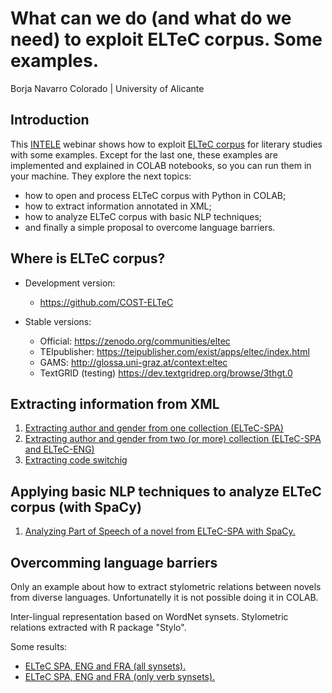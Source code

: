 # What can we do (and what do we need) to exploit ELTeC corpus. Some examples.

Borja Navarro Colorado | University of Alicante

## Introduction

This [INTELE](http://ixa2.si.ehu.eus/intele/?q=home) webinar shows how to exploit [ELTeC corpus](https://www.distant-reading.net/eltec/) for literary studies with some examples. Except for the last one, these examples are implemented and explained in COLAB notebooks, so you can run them in your machine. They explore the next topics:

- how to open and process ELTeC corpus with Python in COLAB;
- how to extract information annotated in XML;
- how to analyze ELTeC corpus with basic NLP techniques;
- and finally a simple proposal to overcome language barriers. 

## Where is ELTeC corpus?

+ Development version:
   - https://github.com/COST-ELTeC

+ Stable versions:
    - Official: https://zenodo.org/communities/eltec
    - TEIpublisher: https://teipublisher.com/exist/apps/eltec/index.html
    - GAMS: http://glossa.uni-graz.at/context:eltec
    - TextGRID (testing) https://dev.textgridrep.org/browse/3thgt.0

## Extracting information from XML

1. [Extracting author and gender from one collection (ELTeC-SPA)](https://github.com/bncolorado/Processing-ELTeC-corpus/blob/main/COLAB_notebooks/ELTeC_ExtractAuthorTitleGender.ipynb)
2. [Extracting author and gender from two (or more) collection (ELTeC-SPA and ELTeC-ENG)](https://github.com/bncolorado/Processing-ELTeC-corpus/blob/main/COLAB_notebooks/ELTeC_ExtractAuthorGenderFromSeveralCollections.ipynb)
3. [Extracting code switchig](https://github.com/bncolorado/Processing-ELTeC-corpus/blob/main/COLAB_notebooks/ELTeC_CodeSwitching.ipynb)


## Applying basic NLP techniques to analyze ELTeC corpus (with SpaCy)

1. [Analyzing Part of Speech of a novel from ELTeC-SPA with SpaCy.](https://github.com/bncolorado/Processing-ELTeC-corpus/blob/main/COLAB_notebooks/ELTeC_AnalyzingPoS.ipynb)

## Overcomming language barriers

Only an example about how to extract stylometric relations between novels from diverse languages. Unfortunatelly  it is not possible doing it in COLAB.

Inter-lingual representation based on WordNet synsets. Stylometric relations extracted with R package "Stylo".

Some results:

- [ELTeC SPA, ENG and FRA (all synsets).](https://raw.githubusercontent.com/bncolorado/Processing-ELTeC-corpus/8a92da48550e8d23daea81120b82234bba9016dc/images/Exp1_ELTeCSpaEngFra_synset.svg)
- [ELTeC SPA, ENG and FRA (only verb synsets).](https://raw.githubusercontent.com/bncolorado/Processing-ELTeC-corpus/8a92da48550e8d23daea81120b82234bba9016dc/images/Exp2_ELTeCSpaEngFra_SoloVerbos.svg)

